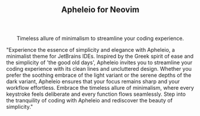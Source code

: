 <header display="flex" justify-content="center">
    <h2 align="center">Apheleio for Neovim</h2>
</header>

<p align="center">Timeless allure of minimalism to streamline your coding experience.</p>

"Experience the essence of simplicity and elegance with Apheleio, a minimalist theme for JetBrains IDEs. Inspired by the Greek spirit of ease and the simplicity of 'the good old days', Apheleio invites you to streamline your coding experience with its clean lines and uncluttered design. Whether you prefer the soothing embrace of the light variant or the serene depths of the dark variant, Apheleio ensures that your focus remains sharp and your workflow effortless. Embrace the timeless allure of minimalism, where every keystroke feels deliberate and every function flows seamlessly. Step into the tranquility of coding with Apheleio and rediscover the beauty of simplicity."
